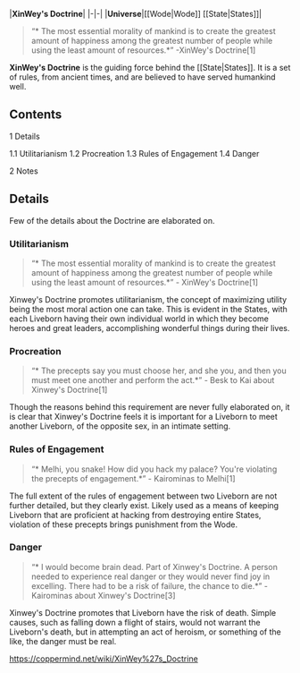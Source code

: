 |**XinWey's Doctrine**|
|-|-|
|**Universe**|[[Wode\|Wode]] [[State\|States]]|

>“* The most essential morality of mankind is to create the greatest amount of happiness among the greatest number of people while using the least amount of resources.*”
\-XinWey's Doctrine[1]


**XinWey's Doctrine** is the guiding force behind the [[State\|States]]. It is a set of rules, from ancient times, and are believed to have served humankind well.

## Contents

1 Details

1.1 Utilitarianism
1.2 Procreation
1.3 Rules of Engagement
1.4 Danger


2 Notes


## Details
Few of the details about the Doctrine are elaborated on.

### Utilitarianism
>“* The most essential morality of mankind is to create the greatest amount of happiness among the greatest number of people while using the least amount of resources.*”
\- XinWey's Doctrine[1]


Xinwey's Doctrine promotes utilitarianism, the concept of maximizing utility being the most moral action one can take. This is evident in the States, with each Liveborn having their own individual world in which they become heroes and great leaders, accomplishing wonderful things during their lives.

### Procreation
>“* The precepts say you must choose her, and she you, and then you must meet one another and perform the act.*”
\- Besk to Kai about Xinwey's Doctrine[1]


Though the reasons behind this requirement are never fully elaborated on, it is clear that Xinwey's Doctrine feels it is important for a Liveborn to meet another Liveborn, of the opposite sex, in an intimate setting.

### Rules of Engagement
>“* Melhi, you snake! How did you hack my palace? You're violating the precepts of engagement.*”
\- Kairominas to Melhi[1]


The full extent of the rules of engagement between two Liveborn are not further detailed, but they clearly exist. Likely used as a means of keeping Liveborn that are proficient at hacking from destroying entire States, violation of these precepts brings punishment from the Wode.

### Danger
>“* I would become brain dead. Part of Xinwey's Doctrine. A person needed to experience real danger or they would never find joy in excelling. There had to be a risk of failure, the chance to die.*”
\- Kairominas about Xinwey's Doctrine[3]


Xinwey's Doctrine promotes that Liveborn have the risk of death. Simple causes, such as falling down a flight of stairs, would not warrant the Liveborn's death, but in attempting an act of heroism, or something of the like, the danger must be real.



https://coppermind.net/wiki/XinWey%27s_Doctrine